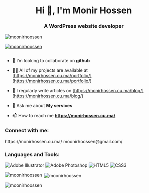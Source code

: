 
<h1 align="center">Hi 👋, I'm Monir Hossen</h1>
<h3 align="center">A WordPress website developer</h3>

<p align="left"> <img src="https://komarev.com/ghpvc/?username=moonirhoossen&label=Profile%20views&color=0e75b6&style=flat" alt="moonirhoossen" /> </p>

<p align="left"> <a href="https://github.com/ryo-ma/github-profile-trophy"><img src="https://github-profile-trophy.vercel.app/?username=moonirhoossen" alt="moonirhoossen" /></a> </p>

<p align="left"> <a href="https://twitter.com/" target="blank"><img src="https://img.shields.io/twitter/follow/?logo=twitter&style=for-the-badge" alt="" /></a> </p>

- 👯 I’m looking to collaborate on **github**

- 👨‍💻 All of my projects are available at [https://monirhossen.cu.ma/portfolio/](https://monirhossen.cu.ma/portfolio/)

- 📝 I regularly write articles on [https://monirhossen.cu.ma/blog/](https://monirhossen.cu.ma/blog/)

- 💬 Ask me about **My services**

- 📫 How to reach me **https://monirhossen.cu.ma/**

<h3 align="left">Connect with me:</h3>
https://monirhossen.cu.ma/ 
moonirhoossen@gmail.com/
<p align="left">
</p>


<h3 align="left">Languages and Tools:</h3>

![Adobe Illustrator](https://img.shields.io/badge/adobeillustrator-%23FF9A00.svg?style=for-the-badge&logo=adobeillustrator&logoColor=white) ![Adobe Photoshop](https://img.shields.io/badge/adobephotoshop-%2331A8FF.svg?style=for-the-badge&logo=adobephotoshop&logoColor=white) ![HTML5](https://img.shields.io/badge/html5-%23E34F26.svg?style=for-the-badge&logo=html5&logoColor=white) ![CSS3](https://img.shields.io/badge/css3-%231572B6.svg?style=for-the-badge&logo=css3&logoColor=white)


<p><img align="left" src="https://github-readme-stats.vercel.app/api/top-langs?username=moonirhoossen&show_icons=true&locale=en&layout=compact" alt="moonirhoossen" /></p>

<p>&nbsp;<img align="center" src="https://github-readme-stats.vercel.app/api?username=moonirhoossen&show_icons=true&locale=en" alt="moonirhoossen" /></p>

<p><img align="center" src="https://github-readme-streak-stats.herokuapp.com/?user=moonirhoossen&" alt="moonirhoossen" /></p>
